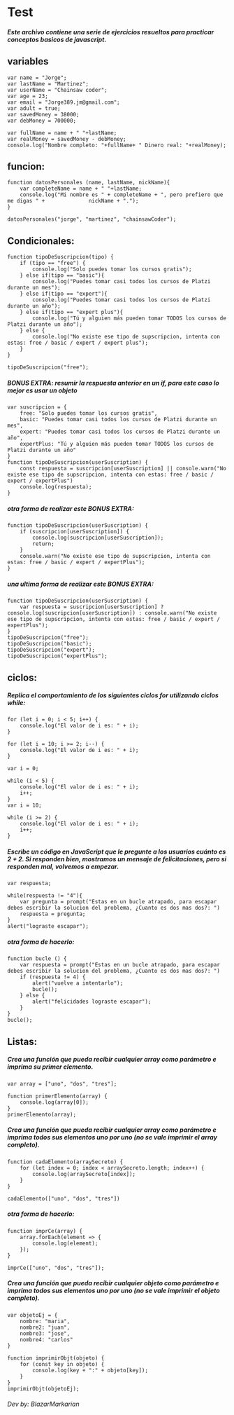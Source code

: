 # Test
##### Este archivo contiene una serie de ejercicios resueltos para practicar conceptos basicos de javascript.
## variables
```
var name = "Jorge";
var lastName = "Martinez";
var userName = "Chainsaw coder";
var age = 23;
var email = "Jorge389.jm@gmail.com";
var adult = true;
var savedMoney = 38000;
var debMoney = 700000;

var fullName = name + " "+lastName;
var realMoney = savedMoney - debMoney;
console.log("Nombre completo: "+fullName+ " Dinero real: "+realMoney);
```
## funcion:
```
function datosPersonales (name, lastName, nickName){
    var completeName = name + " "+lastName;
  	console.log("Mi nombre es " + completeName + ", pero prefiero que me digas " + 		     	nickName + ".");
}

datosPersonales("jorge", "martinez", "chainsawCoder");
```
## Condicionales:
```
function tipoDeSuscripcion(tipo) {
    if (tipo == "free") {
        console.log("Solo puedes tomar los cursos gratis");
    } else if(tipo == "basic"){
        console.log("Puedes tomar casi todos los cursos de Platzi durante un mes");
    } else if(tipo == "expert"){
        console.log("Puedes tomar casi todos los cursos de Platzi durante un año");
    } else if(tipo == "expert plus"){
        console.log("Tú y alguien más pueden tomar TODOS los cursos de Platzi durante un año");
    } else {
        console.log("No existe ese tipo de supscripcion, intenta con estas: free / basic / expert / expert plus");
    }
} 

tipoDeSuscripcion("free");
```
##### BONUS EXTRA: resumir la respuesta anterior en un if, para este caso lo mejor es usar un objeto
```
var suscripcion = {
    free: "Solo puedes tomar los cursos gratis",
    basic: "Puedes tomar casi todos los cursos de Platzi durante un mes",
    expert: "Puedes tomar casi todos los cursos de Platzi durante un año",
    expertPlus: "Tú y alguien más pueden tomar TODOS los cursos de Platzi durante un año"
}
function tipoDeSuscripcion(userSuscription) {
    const respuesta = suscripcion[userSuscription] || console.warn("No existe ese tipo de supscripcion, intenta con estas: free / basic / expert / expertPlus")
    console.log(respuesta);   
}
```
##### otra forma de realizar este BONUS EXTRA:
```
function tipoDeSuscripcion(userSuscription) {
    if (suscripcion[userSuscription]) {
        console.log(suscripcion[userSuscription]);
        return;
    }   
    console.warn("No existe ese tipo de supscripcion, intenta con estas: free / basic / expert / expertPlus");
}
```
##### una ultima forma de realizar este BONUS EXTRA:
```
function tipoDeSuscripcion(userSuscription) {
    var respuesta = suscripcion[userSuscription] ? console.log(suscripcion[userSuscription]) : console.warn("No existe ese tipo de supscripcion, intenta con estas: free / basic / expert / expertPlus");
}
tipoDeSuscripcion("free");
tipoDeSuscripcion("basic");
tipoDeSuscripcion("expert");
tipoDeSuscripcion("expertPlus");
```
## ciclos:
#####  Replica el comportamiento de los siguientes ciclos for utilizando ciclos while:
```
for (let i = 0; i < 5; i++) {
    console.log("El valor de i es: " + i);
}

for (let i = 10; i >= 2; i--) {
    console.log("El valor de i es: " + i);
}
```
```
var i = 0;

while (i < 5) {
    console.log("El valor de i es: " + i);
    i++;
}
var i = 10;

while (i >= 2) {
    console.log("El valor de i es: " + i);
    i++;
}
```
##### Escribe un código en JavaScript que le pregunte a los usuarios cuánto es 2 + 2. Si responden bien, mostramos un mensaje de felicitaciones, pero si responden mal, volvemos a empezar.

```
var respuesta;

while(respuesta != "4"){
    var pregunta = prompt("Estas en un bucle atrapado, para escapar debes escribir la solucion del problema, ¿Cuanto es dos mas dos?: ")
    respuesta = pregunta;
}
alert("lograste escapar");
```
##### otra forma de hacerlo:
```
function bucle () {
    var respuesta = prompt("Estas en un bucle atrapado, para escapar debes escribir la solucion del problema, ¿Cuanto es dos mas dos?: ")
    if (respuesta != 4) {
        alert("vuelve a intentarlo");
        bucle();
    } else {
        alert("felicidades lograste escapar");
    }
}
bucle();
```
## Listas:
##### Crea una función que pueda recibir cualquier array como parámetro e imprima su primer elemento.
```
var array = ["uno", "dos", "tres"];

function primerElemento(array) {
    console.log(array[0]);
}
primerElemento(array);
```
##### Crea una función que pueda recibir cualquier array como parámetro e imprima todos sus elementos uno por uno (no se vale imprimir el array completo).
```
function cadaElemento(arraySecreto) {
    for (let index = 0; index < arraySecreto.length; index++) {
        console.log(arraySecreto[index]);
    }
}

cadaElemento(["uno", "dos", "tres"])
```
##### otra forma de hacerlo:
```
function imprCe(array) {
    array.forEach(element => {
        console.log(element);
    });
}

imprCe(["uno", "dos", "tres"]);
```
##### Crea una función que pueda recibir cualquier objeto como parámetro e imprima todos sus elementos uno por uno (no se vale imprimir el objeto completo).
```
var objetoEj = {
    nombre: "maria",
    nombre2: "juan",
    nombre3: "jose",
    nombre4: "carlos"
}

function imprimirObjt(objeto) {
    for (const key in objeto) {
        console.log(key + ":" + objeto[key]);
    }
}
imprimirObjt(objetoEj);
```
###### Dev by: BlazarMarkarian